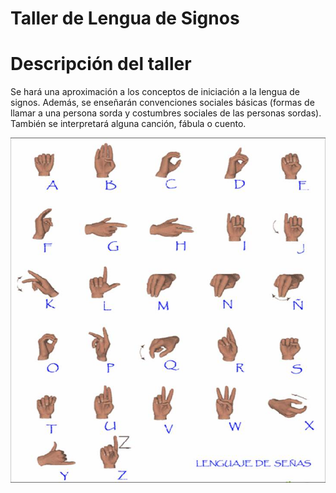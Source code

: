 # Taller de Lengua de Signos

# Descripción del taller

Se hará una aproximación a los conceptos de iniciación a la lengua de signos. Además, se enseñarán convenciones sociales básicas (formas de llamar a una persona sorda y costumbres sociales de las personas sordas). También se interpretará alguna canción, fábula o cuento.

![Lengua de Signos](/assets/images/LSE.jpg)
